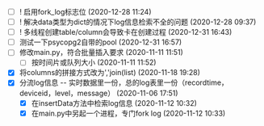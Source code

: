 - [ ] ! 启用fork_log标志位 (2020-12-28 11:24)
- [ ] ! 解决data类型为dict的情况下log信息检索不全的问题 (2020-12-28 09:37)
- [ ] ! 多线程创建table/column会导致卡在创建过程 (2020-12-31 16:43)
- [ ] 测试一下psycopg2自带的pool (2020-12-31 16:57)
- [ ] 修改main.py，符合批量插入要求 (2020-11-11 11:51)
  - [ ] 按时间片或队列大小 (2020-11-11 11:52)
- [X] 将columns的拼接方式改为','join(list) (2020-11-18 19:28)
- [X] 分流log信息 -- 实时数据里一份，总的log表里一份（recordtime，deviceid，level，message） (2020-11-06 17:51)
  - [X] 在insertData方法中检索log信息 (2020-11-12 10:32)
  - [X] 在main.py中另起一个进程，专门fork log (2020-11-12 10:33)
